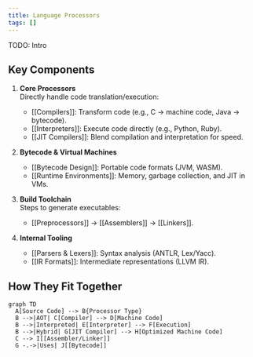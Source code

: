```yaml
---
title: Language Processors
tags: []
---
```

TODO: Intro

## Key Components

1. **Core Processors**  
   Directly handle code translation/execution:
   - [[Compilers]]: Transform code (e.g., C → machine code, Java → bytecode).
   - [[Interpreters]]: Execute code directly (e.g., Python, Ruby).
   - [[JIT Compilers]]: Blend compilation and interpretation for speed.

2. **Bytecode & Virtual Machines**  
   - [[Bytecode Design]]: Portable code formats (JVM, WASM).
   - [[Runtime Environments]]: Memory, garbage collection, and JIT in VMs.

3. **Build Toolchain**  
   Steps to generate executables:
   - [[Preprocessors]] → [[Assemblers]] → [[Linkers]].

4. **Internal Tooling**  
   - [[Parsers & Lexers]]: Syntax analysis (ANTLR, Lex/Yacc).
   - [[IR Formats]]: Intermediate representations (LLVM IR).

## How They Fit Together

```mermaid
graph TD
  A[Source Code] --> B{Processor Type}
  B -->|AOT| C[Compiler] --> D[Machine Code]
  B -->|Interpreted| E[Interpreter] --> F[Execution]
  B -->|Hybrid| G[JIT Compiler] --> H[Optimized Machine Code]
  C --> I[[Assembler/Linker]]
  G -.->|Uses| J[[Bytecode]]
```
